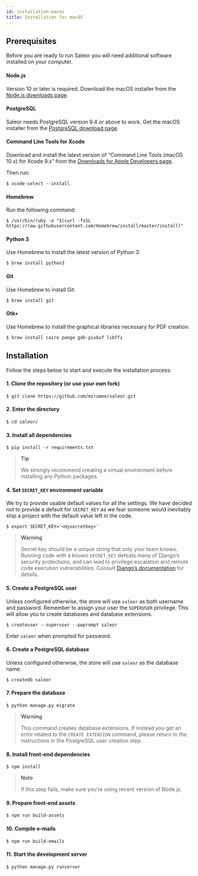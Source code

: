 ```yaml
---
id: installation-macos
title: Installation for macOS
---
```



## Prerequisites

Before you are ready to run Saleor you will need additional software installed on your computer.


#### Node.js

Version 10 or later is required. Download the macOS installer from the [Node.js downloads page](https://nodejs.org/en/download/).


#### PostgreSQL

Saleor needs PostgreSQL version 9.4 or above to work. Get the macOS installer from the [PostgreSQL download page](https://www.postgresql.org/download/macosx/).


#### Command Line Tools for Xcode

Download and install the latest version of “Command Line Tools (macOS 10.x) for Xcode 9.x” from the [Downloads for Apple Developers page](https://developer.apple.com/download/more/).

Then run:

```console
$ xcode-select --install
```
#### Homebrew

Run the following command:

```console
$ /usr/bin/ruby -e "$(curl -fsSL https://raw.githubusercontent.com/Homebrew/install/master/install)"
```
#### Python 3

Use Homebrew to install the latest version of Python 3:

```console
$ brew install python3
```


#### Git

Use Homebrew to install Git:

```console
$ brew install git
```


#### Gtk+

Use Homebrew to install the graphical libraries necessary for PDF creation:

```console
$ brew install cairo pango gdk-pixbuf libffi
```


## Installation

Follow the steps below to start and execute the installation process:

#### 1. Clone the repository (or use your own fork)

```console
$ git clone https://github.com/mirumee/saleor.git
```


#### 2. Enter the directory

```console
$ cd saleor/
```

#### 3. Install all dependencies

```console
$ pip install -r requirements.txt
```
> **Tip**
>
> We strongly recommend creating a virtual environment before installing any Python packages.


#### 4. Set `SECRET_KEY` environment variable

We try to provide usable default values for all the settings. We have decided not to provide a default for `SECRET_KEY` as we fear someone would inevitably ship a project with the default value left in the code.

```console
$ export SECRET_KEY='<mysecretkey>'
```

> **Warning**
>
> Secret key should be a unique string that only your team knows. Running code with a known `SECRET_KEY` defeats many of Django’s security protections, and can lead to privilege escalation and remote code execution vulnerabilities. Consult [Django’s documentation](https://docs.djangoproject.com/en/1.11/ref/settings/#secret-key) for details.


#### 5. Create a PostgreSQL user

Unless configured otherwise, the store will use `saleor` as both username and password. Remember to assign your user the `SUPERUSER` privilege. This will allow you to create databases and database extensions.

```console
$ createuser --superuser --pwprompt saleor
```

Enter `saleor` when prompted for password.


#### 6. Create a PostgreSQL database

Unless configured otherwise, the store will use `saleor` as the database name.

```console
$ createdb saleor
```


#### 7. Prepare the database

```console
$ python manage.py migrate
```

> **Warning**
>
> This command creates database extensions. If instead you get an error related to the `CREATE EXTENSION` command, please return to the instructions in the PostgreSQL user creation step.


#### 8. Install front-end dependencies

```console
$ npm install
```

> **Note**
>
> If this step fails, make sure you’re using recent version of Node.js.


#### 9. Prepare front-end assets

```console
$ npm run build-assets
```


#### 10. Compile e-mails

```console
$ npm run build-emails
```


#### 11. Start the development server

```console
$ python manage.py runserver
```
